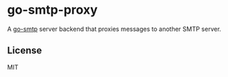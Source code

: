 # go-smtp-proxy

A [go-smtp](https://github.com/emersion/go-smtp) server backend that proxies messages to another SMTP server.

## License

MIT

